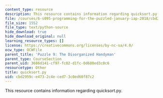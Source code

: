 ```yaml
---
content_type: resource
description: This resource contains information regarding quicksort.py.
file: /courses/6-s095-programming-for-the-puzzled-january-iap-2018/cbd2959ce4732c4eced73c0ed60f87c2_quicksort.py
file_size: 1552
file_type: text/python-source
hide_download: true
hide_download_original: null
learning_resource_types: []
license: https://creativecommons.org/licenses/by-nc-sa/4.0/
ocw_type: OCWFile
parent_title: 'Puzzle 9: The Disorganized Handyman'
parent_type: CourseSection
parent_uid: 3686d141-cf97-fc02-d1fc-0d688ed3c0c6
resourcetype: Other
title: quicksort.py
uid: cbd2959c-e473-2c4e-ced7-3c0ed60f87c2
---
```

This resource contains information regarding quicksort.py.
